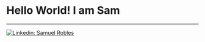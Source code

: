 # Hello World! I am Sam

---

[![Linkedin: Samuel Robles](https://img.shields.io/badge/-iamsam14-blue?style=flat-square&logo=Linkedin&logoColor=white&link=https://www.linkedin.com/in/chefrobles/)](https://www.linkedin.com/in/chefrobles/)
